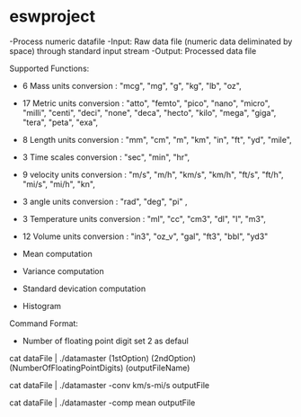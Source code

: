# eswproject

-Process numeric datafile
-Input: Raw data file (numeric data deliminated by space) through standard input stream
-Output: Processed data file

Supported Functions: 
- 6 Mass units conversion : "mcg", "mg", "g", "kg", "lb", "oz",
- 17 Metric units conversion : "atto", "femto", "pico", "nano", "micro", "milli", "centi", "deci", "none", "deca", "hecto", "kilo", 
                               "mega", "giga", "tera", "peta", "exa",
- 8 Length units conversion : "mm", "cm", "m", "km", "in", "ft", "yd", "mile",
- 3 Time scales conversion : "sec", "min", "hr",
- 9 velocity units conversion : "m/s", "m/h", "km/s", "km/h", "ft/s", "ft/h", "mi/s", "mi/h", "kn",
- 3 angle units conversion : "rad", "deg", "pi" ,
- 3 Temperature units conversion : "ml", "cc", "cm3", "dl", "l", "m3",
- 12 Volume units conversion : "in3", "oz_v", "gal", "ft3", "bbl", "yd3"

- Mean computation
- Variance computation
- Standard devication computation
- Histogram


Command Format:
- Number of floating point digit set 2 as defaul

cat dataFile | ./datamaster (1stOption) (2ndOption) (NumberOfFloatingPointDigits) (outputFileName) 

cat dataFile | ./datamaster -conv km/s-mi/s outputFile

cat dataFile | ./datamaster -comp mean outputFile

